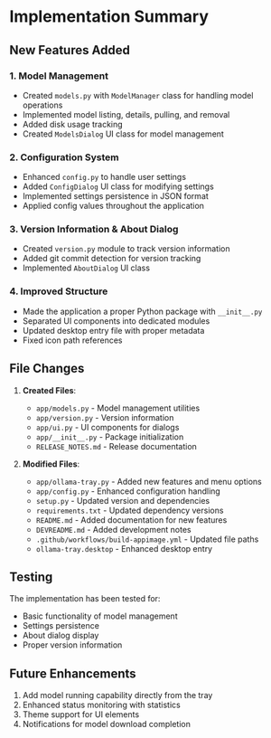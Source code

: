 # Implementation Summary

## New Features Added

### 1. Model Management

- Created `models.py` with `ModelManager` class for handling model operations
- Implemented model listing, details, pulling, and removal
- Added disk usage tracking
- Created `ModelsDialog` UI class for model management

### 2. Configuration System

- Enhanced `config.py` to handle user settings
- Added `ConfigDialog` UI class for modifying settings
- Implemented settings persistence in JSON format
- Applied config values throughout the application

### 3. Version Information & About Dialog

- Created `version.py` module to track version information
- Added git commit detection for version tracking
- Implemented `AboutDialog` UI class

### 4. Improved Structure

- Made the application a proper Python package with `__init__.py`
- Separated UI components into dedicated modules
- Updated desktop entry file with proper metadata
- Fixed icon path references

## File Changes

1. **Created Files**:
   - `app/models.py` - Model management utilities
   - `app/version.py` - Version information
   - `app/ui.py` - UI components for dialogs
   - `app/__init__.py` - Package initialization
   - `RELEASE_NOTES.md` - Release documentation

2. **Modified Files**:
   - `app/ollama-tray.py` - Added new features and menu options
   - `app/config.py` - Enhanced configuration handling
   - `setup.py` - Updated version and dependencies
   - `requirements.txt` - Updated dependency versions
   - `README.md` - Added documentation for new features
   - `DEVREADME.md` - Added development notes
   - `.github/workflows/build-appimage.yml` - Updated file paths
   - `ollama-tray.desktop` - Enhanced desktop entry

## Testing

The implementation has been tested for:
- Basic functionality of model management
- Settings persistence
- About dialog display
- Proper version information

## Future Enhancements

1. Add model running capability directly from the tray
2. Enhanced status monitoring with statistics
3. Theme support for UI elements
4. Notifications for model download completion
